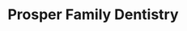 ---
title: Prosper Family Dentistry
image: http://via.placeholder.com/100x100
logo:
address: 201 N. Preston Road, Suite A
city: Prosper
state: TX
zip: 75078
rating: 4
phone: (972) 347-1145
website: http://www.prosperfamilydentistry.com
map: https://www.google.com/maps/embed?pb=!1m14!1m8!1m3!1d13348.55685597821!2d-96.7900503!3d33.2366561!3m2!1i1024!2i768!4f13.1!3m3!1m2!1s0x0%3A0x968f734f03930a1a!2sProsper+Family+Dentistry!5e0!3m2!1sen!2sus!4v1526618193052
yelp: 
employees:
  - name:
  - title:
---